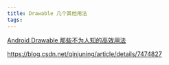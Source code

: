 ```yaml
---
title: Drawable 几个其他用法
tags:
---
```





[Android Drawable 那些不为人知的高效用法](https://blog.csdn.net/lmj623565791/article/details/43752383)


https://blog.csdn.net/qinjuning/article/details/7474827
